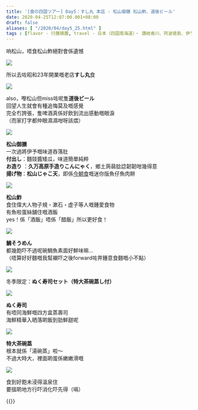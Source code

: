 ```yaml
---
title: '[食の四国ツアー] Day5：すし丸 本店 - 松山御膳 松山鮓、道後ビール'
date: 2020-04-25T12:07:00.001+08:00
draft: false
aliases: [ "/2020/04/day5_25.html" ]
tags : [flavor - 行膳積腹, travel - 日本（四国南海道）・ 讚岐香川、阿波徳島、伊予愛媛、土佐高知, flavor - 飲！]
---
```


响松山，唔食松山鮓絕對會係遺憾  

![](/images/shikoku5k.jpg)

所以去咗昭和23年開業嘅老店**すし丸**食  

![](/images/shikoku5k1.jpg)

also，嚟松山但miss咗呢隻**道後ビール**  
回望人生就會有種追悔莫及嘅感覺  
完全冇誇張，隻啤酒真係好飲到流出感動嘅眼淚  
（而家打字都仲眼濕濕咁呀該煨）  

![](/images/shikoku5k2.jpg)

**松山御膳**  
一次過將伊予嘅味道吞落肚  
**付出し**：麵豉醬矮瓜，味道簡單純粹  
**お造り** ：**久万高原手造りこんにゃく**，鄉土蒟蒻腍諗韌韌咁幾得意  
**揚げ物**：**松山じゃこ天**，即係[今朝食](https://hidie.net/shikoku5a/)嘅迷你版魚仔魚肉餅  

![](/images/shikoku5k3.jpg)

**松山鮓**  
食住偉大人物子規・漱石・虚子等人嘅鍾愛食物  
有魚啦蛋絲舖住嘅酒飯  
yes！係「酒飯」唔係「醋飯」所以更好食！  

![](/images/shikoku5k4.jpg)

**鯛そうめん**  
都幾飽吓不過呢碗鯛魚素面好鮮味嘛...  
（唔算好好麵嘅我幫襯吓之後forward咗畀鍾意食麵嘅小不點）  

![](/images/shikoku5k5.jpg)

冬季限定：**ぬく寿司セット（特大茶碗蒸し付）**  

![](/images/shikoku5k6.jpg)

**ぬく寿司**  
有唔同海鮮嘅四方盒蒸壽司  
海鮮精華入晒落啲飯到勁鮮甜呢  

![](/images/shikoku5k7.jpg)

**特大茶碗蒸**  
根本就係「湯碗蒸」啦～  
不過大時大，裡面啲蛋係嫩嫩滑嘅  

![](/images/shikoku5k8.jpg)

食到好飽未浸得溫泉住  
要搵啲地方行吓消化吓先得（嗝）  
  
{{<shikoku>}}
